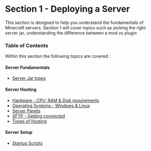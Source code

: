 # Section 1 - Deploying a Server

This section is designed to help you understand the fundamentals of Minecraft servers. Section 1 will cover topics such as picking the right server jar, understanding the difference between a mod vs plugin

### Table of Contents

Within this section the following topics are covered :

#### Server Fundamentals 
  - [Server Jar types](1-picking-your-tools/types-of-jars.md)

#### Server Hosting
- [Hardware - CPU, RAM & Disk requirements](_hosting/hardware.md)
- [Operating Systems - Windows & Linux](_hosting/operating-systems.md)
- [Server Panels](_hosting/panels.md)
- [SFTP - Getting connected](_hosting/sftp.md)
- [Types of Hosting](_hosting/types-of-hosting.md)

#### Server Setup
- [Startup Scripts](2-putting-things-together/startup.md)

